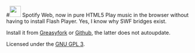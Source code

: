 #<img src=https://i.imgur.com/LHkCkka.png height=30 vertical-align=bottom> Spotify Web, now in pure HTML5
Play music in the browser without having to install Flash Player. Yes, I know why SWF bridges exist.

Install it from [Greasyfork](https://greasyfork.org/scripts/14035) or [Github](https://github.com/Swyter/spotifyweb-html5-userscript/raw/master/spotifyweb-html5.user.js), the latter does not autoupdate.

Licensed under the [GNU GPL 3](http://opensource.org/licenses/GPL-3.0).
